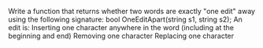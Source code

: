 Write a function that returns whether two words are exactly "one edit" away using the following signature:
bool OneEditApart(string s1, string s2);
An edit is:
Inserting one character anywhere in the word (including at the beginning and end)
Removing one character
Replacing one character
